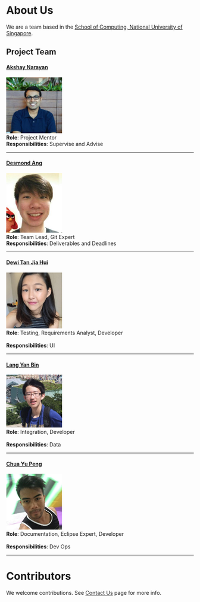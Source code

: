 # About Us

We are a team based in the [School of Computing, National University of Singapore](http://www.comp.nus.edu.sg).

## Project Team

#### [Akshay Narayan](https://github.com/okkhoy)
<img src="images/Akshay.jpg" width="150"><br>
**Role**: Project Mentor <br>
**Responsibilities**: Supervise and Advise

-----

#### [Desmond Ang](https://github.com/KnewYouWereTrouble)
<img src="images/Desmond.jpg" width="150"><br>
**Role**: Team Lead, Git Expert <br>
**Responsibilities**: Deliverables and Deadlines

-----

#### [Dewi Tan Jia Hui](https://github.com/jessidew95) 
<img src="images/DewiTanJiaHui.jpg" width="150"><br>
**Role**: Testing, Requirements Analyst, Developer <br>  
**Responsibilities**: UI

-----

#### [Lang Yan Bin](https://github.com/langyanbin0314)
<img src="images/LangYanBin.jpg" width="150"><br>
**Role**: Integration, Developer <br>  
**Responsibilities**: Data

-----

#### [Chua Yu Peng](http://github.com/chuayupeng)
<img src="images/ChuaYuPeng.jpg" width="150"><br>
**Role**: Documentation, Eclipse Expert, Developer <br>  
**Responsibilities**: Dev Ops

 
 -----

# Contributors

We welcome contributions. See [Contact Us](ContactUs.md) page for more info.
